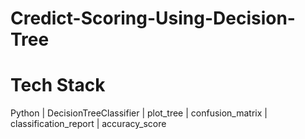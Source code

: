 # Credict-Scoring-Using-Decision-Tree
# Tech Stack
Python | DecisionTreeClassifier | plot_tree | confusion_matrix | classification_report | accuracy_score
